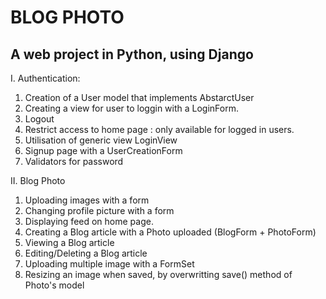 # BLOG PHOTO #
## A web project in Python, using Django ##

I. Authentication:
  1. Creation of a User model that implements AbstarctUser
  2. Creating a view for user to loggin with a LoginForm.
  3. Logout
  4. Restrict access to home page : only available for logged in users.
  5. Utilisation of generic view LoginView
  6. Signup page with a UserCreationForm
  7. Validators for password
  
II. Blog Photo
  1. Uploading images with a form
  2. Changing profile picture with a form
  3. Displaying feed on home page.
  4. Creating a Blog article with a Photo uploaded (BlogForm + PhotoForm)
  5. Viewing a Blog article
  6. Editing/Deleting a Blog article
  7. Uploading multiple image with a FormSet
  8. Resizing an image when saved, by overwritting save() method of Photo's model
 
